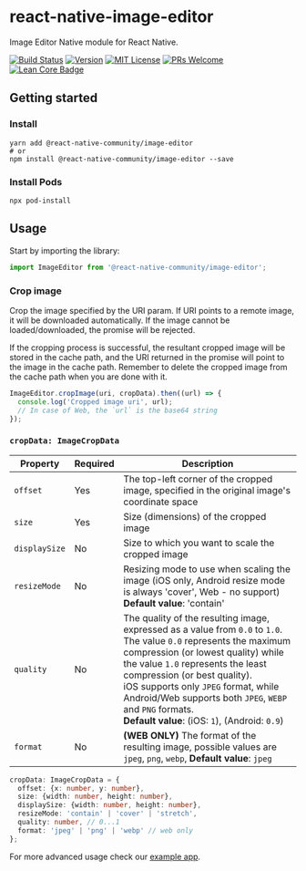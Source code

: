 # react-native-image-editor

Image Editor Native module for React Native.

[![Build Status][build-badge]][build]
[![Version][version-badge]][package]
[![MIT License][license-badge]][license]
[![PRs Welcome][prs-welcome-badge]][prs-welcome]
[![Lean Core Badge][lean-core-badge]][lean-core-issue]

## Getting started

### Install

```shell
yarn add @react-native-community/image-editor
# or
npm install @react-native-community/image-editor --save
```

### Install Pods

```shell
npx pod-install
```

## Usage

Start by importing the library:

```ts
import ImageEditor from '@react-native-community/image-editor';
```

### Crop image

Crop the image specified by the URI param. If URI points to a remote image, it will be downloaded automatically. If the image cannot be loaded/downloaded, the promise will be rejected.

If the cropping process is successful, the resultant cropped image will be stored in the cache path, and the URI returned in the promise will point to the image in the cache path. Remember to delete the cropped image from the cache path when you are done with it.

```ts
ImageEditor.cropImage(uri, cropData).then((url) => {
  console.log('Cropped image uri', url);
  // In case of Web, the `url` is the base64 string
});
```

### `cropData: ImageCropData`

| Property      | Required | Description                                                                                                                                                                                                                                                                                                                                                                                    |
| ------------- | -------- | ---------------------------------------------------------------------------------------------------------------------------------------------------------------------------------------------------------------------------------------------------------------------------------------------------------------------------------------------------------------------------------------------- |
| `offset`      | Yes      | The top-left corner of the cropped image, specified in the original image's coordinate space                                                                                                                                                                                                                                                                                                   |
| `size`        | Yes      | Size (dimensions) of the cropped image                                                                                                                                                                                                                                                                                                                                                         |
| `displaySize` | No       | Size to which you want to scale the cropped image                                                                                                                                                                                                                                                                                                                                              |
| `resizeMode`  | No       | Resizing mode to use when scaling the image (iOS only, Android resize mode is always 'cover', Web - no support) **Default value**: 'contain'                                                                                                                                                                                                                                                   |
| `quality`     | No       | The quality of the resulting image, expressed as a value from `0.0` to `1.0`. <br/>The value `0.0` represents the maximum compression (or lowest quality) while the value `1.0` represents the least compression (or best quality).<br/>iOS supports only `JPEG` format, while Android/Web supports both `JPEG`, `WEBP` and `PNG` formats.<br/>**Default value**: (iOS: `1`), (Android: `0.9`) |
| `format`      | No       | **(WEB ONLY)** The format of the resulting image, possible values are `jpeg`, `png`, `webp`, **Default value**: `jpeg`                                                                                                                                                                                                                                                                         |

```ts
cropData: ImageCropData = {
  offset: {x: number, y: number},
  size: {width: number, height: number},
  displaySize: {width: number, height: number},
  resizeMode: 'contain' | 'cover' | 'stretch',
  quality: number, // 0...1
  format: 'jpeg' | 'png' | 'webp' // web only
};
```

For more advanced usage check our [example app](/example/src/App.tsx).

<!-- badges -->

[build-badge]: https://github.com/callstack/react-native-image-editor/actions/workflows/main.yml/badge.svg
[build]: https://github.com/callstack/react-native-image-editor/actions/workflows/main.yml
[version-badge]: https://img.shields.io/npm/v/@react-native-community/image-editor.svg
[package]: https://www.npmjs.com/package/@react-native-community/image-editor
[license-badge]: https://img.shields.io/npm/l/@react-native-community/image-editor.svg
[license]: https://opensource.org/licenses/MIT
[prs-welcome-badge]: https://img.shields.io/badge/PRs-welcome-brightgreen.svg
[prs-welcome]: http://makeapullrequest.com
[lean-core-badge]: https://img.shields.io/badge/Lean%20Core-Extracted-brightgreen.svg
[lean-core-issue]: https://github.com/facebook/react-native/issues/23313
